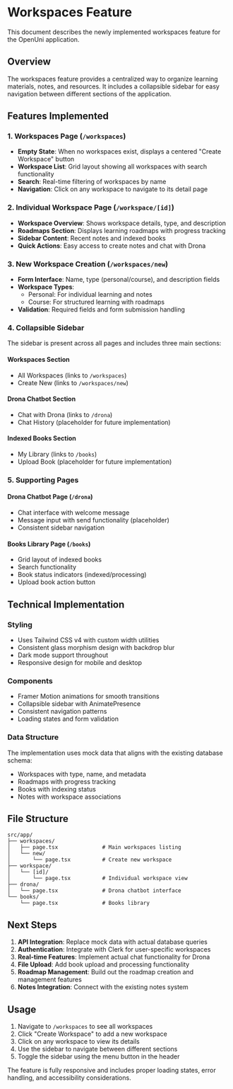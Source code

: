 # Workspaces Feature

This document describes the newly implemented workspaces feature for the OpenUni application.

## Overview

The workspaces feature provides a centralized way to organize learning materials, notes, and resources. It includes a collapsible sidebar for easy navigation between different sections of the application.

## Features Implemented

### 1. Workspaces Page (`/workspaces`)
- **Empty State**: When no workspaces exist, displays a centered "Create Workspace" button
- **Workspace List**: Grid layout showing all workspaces with search functionality
- **Search**: Real-time filtering of workspaces by name
- **Navigation**: Click on any workspace to navigate to its detail page

### 2. Individual Workspace Page (`/workspace/[id]`)
- **Workspace Overview**: Shows workspace details, type, and description
- **Roadmaps Section**: Displays learning roadmaps with progress tracking
- **Sidebar Content**: Recent notes and indexed books
- **Quick Actions**: Easy access to create notes and chat with Drona

### 3. New Workspace Creation (`/workspaces/new`)
- **Form Interface**: Name, type (personal/course), and description fields
- **Workspace Types**: 
  - Personal: For individual learning and notes
  - Course: For structured learning with roadmaps
- **Validation**: Required fields and form submission handling

### 4. Collapsible Sidebar
The sidebar is present across all pages and includes three main sections:

#### Workspaces Section
- All Workspaces (links to `/workspaces`)
- Create New (links to `/workspaces/new`)

#### Drona Chatbot Section
- Chat with Drona (links to `/drona`)
- Chat History (placeholder for future implementation)

#### Indexed Books Section
- My Library (links to `/books`)
- Upload Book (placeholder for future implementation)

### 5. Supporting Pages

#### Drona Chatbot Page (`/drona`)
- Chat interface with welcome message
- Message input with send functionality (placeholder)
- Consistent sidebar navigation

#### Books Library Page (`/books`)
- Grid layout of indexed books
- Search functionality
- Book status indicators (indexed/processing)
- Upload book action button

## Technical Implementation

### Styling
- Uses Tailwind CSS v4 with custom width utilities
- Consistent glass morphism design with backdrop blur
- Dark mode support throughout
- Responsive design for mobile and desktop

### Components
- Framer Motion animations for smooth transitions
- Collapsible sidebar with AnimatePresence
- Consistent navigation patterns
- Loading states and form validation

### Data Structure
The implementation uses mock data that aligns with the existing database schema:
- Workspaces with type, name, and metadata
- Roadmaps with progress tracking
- Books with indexing status
- Notes with workspace associations

## File Structure

```
src/app/
├── workspaces/
│   ├── page.tsx              # Main workspaces listing
│   └── new/
│       └── page.tsx          # Create new workspace
├── workspace/
│   └── [id]/
│       └── page.tsx          # Individual workspace view
├── drona/
│   └── page.tsx              # Drona chatbot interface
└── books/
    └── page.tsx              # Books library
```

## Next Steps

1. **API Integration**: Replace mock data with actual database queries
2. **Authentication**: Integrate with Clerk for user-specific workspaces
3. **Real-time Features**: Implement actual chat functionality for Drona
4. **File Upload**: Add book upload and processing functionality
5. **Roadmap Management**: Build out the roadmap creation and management features
6. **Notes Integration**: Connect with the existing notes system

## Usage

1. Navigate to `/workspaces` to see all workspaces
2. Click "Create Workspace" to add a new workspace
3. Click on any workspace to view its details
4. Use the sidebar to navigate between different sections
5. Toggle the sidebar using the menu button in the header

The feature is fully responsive and includes proper loading states, error handling, and accessibility considerations.